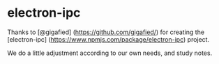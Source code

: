 # electron-ipc

Thanks to [@gigafied] (https://github.com/gigafied/) for creating the [electron-ipc] (https://www.npmjs.com/package/electron-ipc) project. 

We do a little adjustment according to our own needs, and study notes.